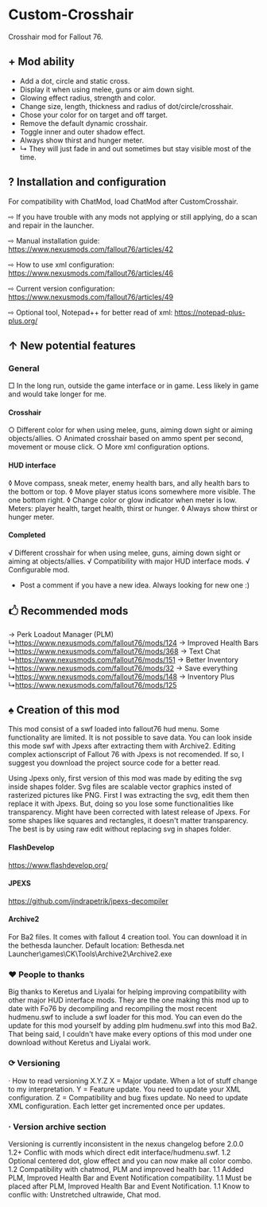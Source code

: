 # Custom-Crosshair
Crosshair mod for Fallout 76. 

## + Mod ability
  - Add a dot, circle and static cross.
  - Display it when using melee, guns or aim down sight.
  - Glowing effect radius, strength and color.
  - Change size, length, thickness and radius of dot/circle/crosshair.
  - Chose your color for on target and off target.
  - Remove the default dynamic crosshair.
  - Toggle inner and outer shadow effect.
  - Always show thirst and hunger meter.
  - ↳ They will just fade in and out sometimes but stay visible most of the time.

## ? Installation and configuration
For compatibility with ChatMod, load ChatMod after CustomCrosshair.

⇨ If you have trouble with any mods not applying or still applying, do a scan and repair in the launcher.

⇨ Manual installation guide: https://www.nexusmods.com/fallout76/articles/42

⇨ How to use xml configuration: https://www.nexusmods.com/fallout76/articles/46

⇨ Current version configuration: https://www.nexusmods.com/fallout76/articles/49

⇨ Optional tool, Notepad++ for better read of xml: https://notepad-plus-plus.org/


## ↑ New potential features
### General
□ In the long run, outside the game interface or in game. Less likely in game and would take longer for me.
#### Crosshair
○ Different color for when using melee, guns, aiming down sight or aiming objects/allies.
○ Animated crosshair based on ammo spent per second, movement or mouse click.
○ More xml configuration options.
#### HUD interface
◊ Move compass, sneak meter, enemy health bars, and ally health bars to the bottom or top.
◊ Move player status icons somewhere more visible. The one bottom right.
◊ Change color or glow indicator when meter is low. Meters: player health, target health, thirst or hunger.
◊ Always show thirst or hunger meter.
#### Completed
√ Different crosshair for when using melee, guns, aiming down sight or aiming at objects/allies.
√ Compatibility with major HUD interface mods.
√ Configurable mod.
* Post a comment if you have a new idea. Always looking for new one :)

## 🖒 Recommended mods
→ Perk Loadout Manager (PLM)
↳https://www.nexusmods.com/fallout76/mods/124
→ Improved Health Bars
↳https://www.nexusmods.com/fallout76/mods/368
→ Text Chat
↳https://www.nexusmods.com/fallout76/mods/151
→ Better Inventory
↳https://www.nexusmods.com/fallout76/mods/32
→ Save everything
↳https://www.nexusmods.com/fallout76/mods/148
→ Inventory Plus
↳https://www.nexusmods.com/fallout76/mods/125

## ♠ Creation of this mod
This mod consist of a swf loaded into fallout76 hud menu. Some functionality are limited.
It is not possible to save data. You can look inside this mode swf with Jpexs after extracting them with Archive2.
Editing complex actionscript of Fallout 76 with Jpexs is not recomended.
If so, I suggest you download the project source code for a better read.

Using Jpexs only, first version of this mod was made by editing the svg inside shapes folder.
Svg files are scalable vector graphics insted of rasterized pictures like PNG.
First I was extracting the svg, edit them then replace it with Jpexs.
But, doing so you lose some functionalities like transparency. Might have been corrected with latest release of Jpexs.
For some shapes like squares and rectangles, it doesn't matter transparency.
The best is by using raw edit without replacing svg in shapes folder.

#### FlashDevelop
https://www.flashdevelop.org/

#### JPEXS
https://github.com/jindrapetrik/jpexs-decompiler

#### Archive2
For Ba2 files. It comes with fallout 4 creation tool.
You can download it in the bethesda launcher.
Default location: Bethesda.net Launcher\games\CK\Tools\Archive2\Archive2.exe



### ♥ People to thanks
Big thanks to Keretus and Liyalai for helping improving compatibility with other major HUD interface mods.
They are the one making this mod up to date with Fo76 by decompiling and recompiling the most recent
hudmenu.swf to include a swf loader for this mod.
You can even do the update for this mod yourself by adding plm hudmenu.swf into this mod Ba2.
That being said, I couldn't have make every options of this mod under one download without Keretus and Liyalai
work.

### ⟳ Versioning
· How to read versioning
X.Y.Z
X = Major update. When a lot of stuff change to my interpretation.
Y = Feature update. You need to update your XML configuration.
Z = Compatibility and bug fixes update. No need to update XML configuration.
Each letter get incremented once per updates.

### · Version archive section
Versioning is currently inconsistent in the nexus changelog before 2.0.0
1.2+ Conflic with mods which direct edit interface/hudmenu.swf.
1.2 Optional centered dot, glow effect and you can now make all color combo.
1.2 Compatibility with chatmod, PLM and improved health bar.
1.1 Added PLM, Improved Health Bar and Event Notification compatibility.
1.1 Must be placed after PLM, Improved Health Bar and Event Notification.
1.1 Know to conflic with: Unstretched ultrawide, Chat mod.

